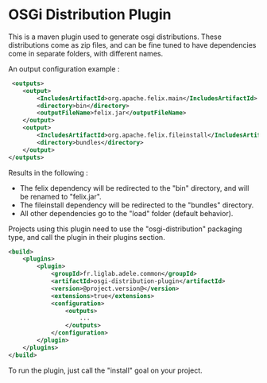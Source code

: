OSGi Distribution Plugin
========================
This is a maven plugin used to generate osgi distributions. These distributions come as zip files, and can be fine tuned to have dependencies come in separate folders, with different names.

An output configuration example :

```xml
 <outputs>
    <output>
        <IncludesArtifactId>org.apache.felix.main</IncludesArtifactId>
        <directory>bin</directory>
        <outputFileName>felix.jar</outputFileName>
    </output>
    <output>
        <IncludesArtifactId>org.apache.felix.fileinstall</IncludesArtifactId>
        <directory>bundles</directory>
    </output>
</outputs>
```

Results in the following :

- The felix dependency will be redirected to the "bin" directory, and will be renamed to "felix.jar".
- The fileinstall dependency will be redirected to the "bundles" directory.
- All other dependencies go to the "load" folder (default behavior).

Projects using this plugin need to use the "osgi-distribution" packaging type, and call the plugin in their plugins section.

```xml
<build>
    <plugins>
        <plugin>
            <groupId>fr.liglab.adele.common</groupId>
            <artifactId>osgi-distribution-plugin</artifactId>
            <version>@project.version@</version>
            <extensions>true</extensions>
            <configuration>
                <outputs>
                    ...
                </outputs>
            </configuration>
        </plugin>
    </plugins>
</build>
```

To run the plugin, just call the "install" goal on your project.